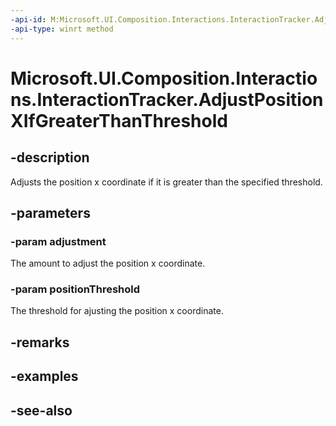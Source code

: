 ```yaml
---
-api-id: M:Microsoft.UI.Composition.Interactions.InteractionTracker.AdjustPositionXIfGreaterThanThreshold(System.Single,System.Single)
-api-type: winrt method
---
```


<!-- Method syntax
public void AdjustPositionXIfGreaterThanThreshold(System.Single adjustment, System.Single positionThreshold)
-->

# Microsoft.UI.Composition.Interactions.InteractionTracker.AdjustPositionXIfGreaterThanThreshold

## -description
Adjusts the position x coordinate if it is greater than the specified threshold.

## -parameters
### -param adjustment
The amount to adjust the position x coordinate.

### -param positionThreshold
The threshold for ajusting the position x coordinate.

## -remarks

## -examples

## -see-also
